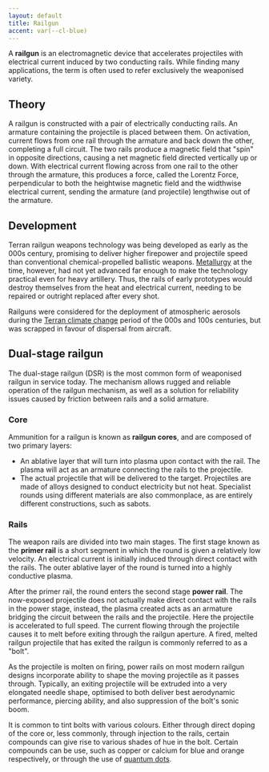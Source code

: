 ```yaml
---
layout: default
title: Railgun
accent: var(--cl-blue)
---
```


A **railgun** is an electromagnetic device that accelerates projectiles with electrical current
induced by two conducting rails. While finding many applications, the term is often used to refer
exclusively the weaponised variety.

## Theory
A railgun is constructed with a pair of electrically conducting rails. An armature containing the
projectile is placed between them. On activation, current flows from one rail through the armature
and back down the other, completing a full circuit. The two rails produce a magnetic field that
"spin" in opposite directions, causing a net magnetic field directed vertically up or down. With
electrical current flowing across from one rail to the other through the armature, this produces
a force, called the Lorentz Force, perpendicular to both the heightwise magnetic field and the
widthwise electrical current, sending the armature (and projectile) lengthwise out of the armature.

## Development
Terran railgun weapons technology was being developed as early as the 000s century, promising to
deliver higher firepower and projectile speed than conventional chemical-propelled ballistic
weapons. [Metallurgy](Metallurgy.html) at the time, however, had not yet advanced far enough to make
the technology practical even for heavy artillery. Thus, the rails of early prototypes would
destroy themselves from the heat and electrical current, needing to be repaired or outright
replaced after every shot.

Railguns were considered for the deployment of atmospheric aerosols during the
[Terran climate change](Terran_Climate_Change.html) period of the 000s and 100s centuries, but was
scrapped in favour of dispersal from aircraft.

## Dual-stage railgun
The dual-stage railgun (DSR) is the most common form of weaponised railgun in service today. The
mechanism allows rugged and reliable operation of the railgun mechanism, as well as a solution for
reliability issues caused by friction between rails and a solid armature.

### Core
Ammunition for a railgun is known as **railgun cores**, and are composed of two primary layers:

* An ablative layer that will turn into plasma upon contact with the rail. The plasma will
act as an armature connecting the rails to the projectile.
* The actual projectile that will be delivered to the target. Projectiles are made of alloys
designed to conduct electricity but not heat. Specialist rounds using different materials are
also commonplace, as are entirely different constructions, such as sabots.

### Rails
The weapon rails are divided into two main stages. The first stage known as the **primer rail**
is a short segment in which the round is given a relatively low velocity. An electrical current is
initially induced through direct contact with the rails. The outer ablative layer of the round is
turned into a highly conductive plasma.

After the primer rail, the round enters the second stage **power rail**. The now-exposed projectile
does not actually make direct contact with the rails in the power stage, instead, the plasma created
acts as an armature bridging the circuit between the rails and the projectile. Here the projectile
is accelerated to full speed. The current flowing through the projectile causes it to melt before
exiting through the railgun aperture. A fired, melted railgun projectile that has exited the railgun
is commonly referred to as a "bolt".

As the projectile is molten on firing, power rails on most modern railgun designs incorporate
ability to shape the moving projectile as it passes through. Typically, an exiting projectile
will be extruded into a very elongated needle shape, optimised to both deliver best aerodynamic
performance, piercing ability, and also suppression of the bolt's sonic boom.

It is common to tint bolts with various colours. Either through direct doping of the core or, less
commonly, through injection to the rails, certain compounds can give rise to various shades of hue
in the bolt. Certain compounds can be use, such as copper or calcium for blue and orange
respectively, or through the use of [quantum dots](Quantum_Dots.html).
